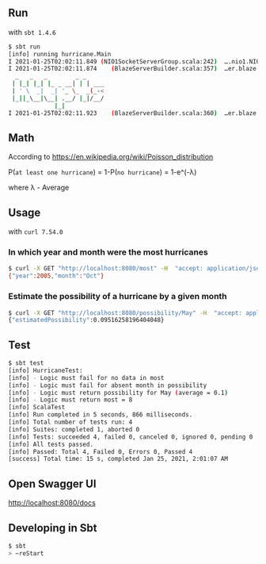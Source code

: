 ## Run
with `sbt 1.4.6`
```sh
$ sbt run
[info] running hurricane.Main 
I 2021-01-25T02:02:11.849 (NIO1SocketServerGroup.scala:242)  ….nio1.NIO1SocketServerGroup [138:zio-default-async-10] Service bound to address /127.0.0.1:8080
I 2021-01-25T02:02:11.874    (BlazeServerBuilder.scala:357)  …er.blaze.BlazeServerBuilder [142:zio-default-async-14] 
  _   _   _        _ _
 | |_| |_| |_ _ __| | | ___
 | ' \  _|  _| '_ \_  _(_-<
 |_||_\__|\__| .__/ |_|/__/
             |_|
I 2021-01-25T02:02:11.923    (BlazeServerBuilder.scala:360)  …er.blaze.BlazeServerBuilder [142:zio-default-async-14] http4s v0.21.7 on blaze v0.14.13 started at http://127.0.0.1:8080/
```
## Math
According to https://en.wikipedia.org/wiki/Poisson_distribution

P(`at least one hurricane`) = 1-P(`no hurricane`) = 1-e^(-λ)

where λ - Average

## Usage
with `curl 7.54.0`
### In which year and month were the most hurricanes
```sh
$ curl -X GET "http://localhost:8080/most" -H  "accept: application/json"
{"year":2005,"month":"Oct"}
```
### Estimate the possibility of a hurricane by a given month
```sh
$ curl -X GET "http://localhost:8080/possibility/May" -H  "accept: application/json"
{"estimatedPossibility":0.09516258196404048}
```
## Test
```sh
$ sbt test
[info] HurricaneTest:
[info] - Logic must fail for no data in most
[info] - Logic must fail for absent month in possibility
[info] - Logic must return possibility for May (average = 0.1)
[info] - Logic must return most = 8
[info] ScalaTest
[info] Run completed in 5 seconds, 866 milliseconds.
[info] Total number of tests run: 4
[info] Suites: completed 1, aborted 0
[info] Tests: succeeded 4, failed 0, canceled 0, ignored 0, pending 0
[info] All tests passed.
[info] Passed: Total 4, Failed 0, Errors 0, Passed 4
[success] Total time: 15 s, completed Jan 25, 2021, 2:01:07 AM
```
## Open Swagger UI
[http://localhost:8080/docs](http://localhost:8080/docs)

## Developing in Sbt
```sh
$ sbt
> ~reStart
```
